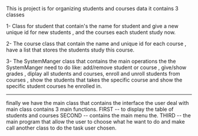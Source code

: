 This is project is for organizing students and courses data
it contains 3 classes 

1- Class for student that contain's the name for student and give a new unique id for new students , and the courses each student study now. 

2- The course class that contain the name and unique id for each course , have a list that stores the students study this course.

3- The SystemManger class that contains the main operations the the SystemManger need to do like: add/remove student or course , give/show grades , diplay all students and courses, enroll and unroll students from courses , show the students that takes the specific course and show the specific student courses he enrolled in.

------------------------------------------------------------------------------------------------

finally we have the main class that contains the interface the user deal with 
main class contains 3 main functions.
FIRST -- to display the table of students and courses
SECOND -- contains the main menu the. 
THIRD -- the main program that allow the user to choose what he want to do and make call another class to do the task user chosen.